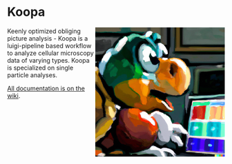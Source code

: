 # Koopa

<img src="./logo.png" width="300px" align="right" alt="Logo of koopa.">

Keenly optimized obliging picture analysis - Koopa is a luigi-pipeline based workflow to analyze cellular microscopy data of varying types. Koopa is specialized on single particle analyses.

[All documentation is on the wiki](https://github.com/BBQuercus/koopa/wiki).
